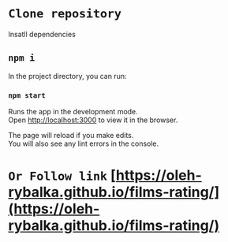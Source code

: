 # `Clone repository `

Insatll dependencies

## `npm i`

In the project directory, you can run:

### `npm start`

Runs the app in the development mode.\
Open [http://localhost:3000](http://localhost:3000) to view it in the browser.

The page will reload if you make edits.\
You will also see any lint errors in the console.



# `Or Follow link` [https://oleh-rybalka.github.io/films-rating/](https://oleh-rybalka.github.io/films-rating/)